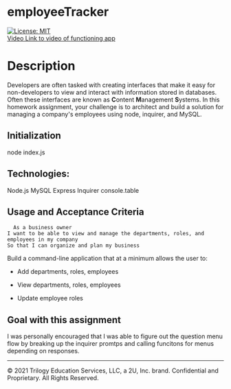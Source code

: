 # employeeTracker <br/>
[![License: MIT](https://img.shields.io/badge/License-MIT-yellow.svg)](https://opensource.org/licenses/MIT) <br/>
[Video Link to video of functioning app](https://drive.google.com/file/d/1p2-SBPum7r0dBfHtS5xhk6bxsXwWqgoA/view)

# Description

Developers are often tasked with creating interfaces that make it easy for non-developers to view and interact with information stored in databases. Often these interfaces are known as **C**ontent **M**anagement **S**ystems. In this homework assignment, your challenge is to architect and build a solution for managing a company's employees using node, inquirer, and MySQL.

## Initialization

node index.js


## Technologies:
Node.js
MySQL
Express
Inquirer
console.table

## Usage and Acceptance Criteria
```
  As a business owner
I want to be able to view and manage the departments, roles, and employees in my company
So that I can organize and plan my business
```
Build a command-line application that at a minimum allows the user to:

  * Add departments, roles, employees

  * View departments, roles, employees

  * Update employee roles

## Goal with this assignment

I was personally encouraged that I was able to figure out the question menu flow by breaking up the inquirer promtps and calling funcitons for menus depending on responses. 


- - -
© 2021 Trilogy Education Services, LLC, a 2U, Inc. brand. Confidential and Proprietary. All Rights Reserved.
